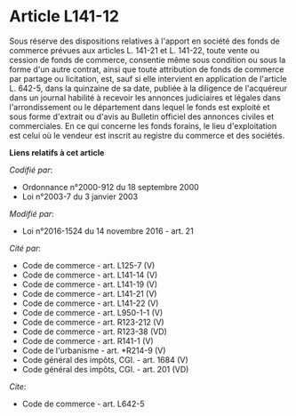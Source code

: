 # Article L141-12

Sous réserve des dispositions relatives à l'apport en société des fonds de commerce prévues aux articles L. 141-21 et L.
141-22, toute vente ou cession de fonds de commerce, consentie même sous condition ou sous la forme d'un autre contrat, ainsi
que toute attribution de fonds de commerce par partage ou licitation, est, sauf si elle intervient en application de
l'article L. 642-5, dans la quinzaine de sa date, publiée à la diligence de l'acquéreur dans un journal habilité à recevoir
les annonces judiciaires et légales dans l'arrondissement ou le département dans lequel le fonds est exploité et sous forme
d'extrait ou d'avis au Bulletin officiel des annonces civiles et commerciales. En ce qui concerne les fonds forains, le lieu
d'exploitation est celui où le vendeur est inscrit au registre du commerce et des sociétés.

**Liens relatifs à cet article**

_Codifié par_:

  - Ordonnance n°2000-912 du 18 septembre 2000
  - Loi n°2003-7 du 3 janvier 2003

_Modifié par_:

  - Loi n°2016-1524 du 14 novembre 2016 - art. 21

_Cité par_:

  - Code de commerce - art. L125-7 (V)
  - Code de commerce - art. L141-14 (V)
  - Code de commerce - art. L141-19 (V)
  - Code de commerce - art. L141-21 (V)
  - Code de commerce - art. L141-22 (V)
  - Code de commerce - art. L950-1-1 (V)
  - Code de commerce - art. R123-212 (V)
  - Code de commerce - art. R123-38 (VD)
  - Code de commerce - art. R141-1 (V)
  - Code de l'urbanisme - art. *R214-9 (V)
  - Code général des impôts, CGI. - art. 1684 (V)
  - Code général des impôts, CGI. - art. 201 (VD)

_Cite_:

  - Code de commerce - art. L642-5
